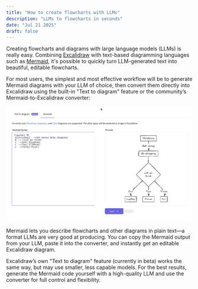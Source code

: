 ```yaml
---
title: "How to create flowcharts with LLMs"
description: "LLMs to flowcharts in seconds"
date: "Jul 21 2025"
draft: false
---
```


Creating flowcharts and diagrams with large language models (LLMs) is really easy. Combining [Excalidraw](https://excalidraw.com/) with text-based diagramming languages such as [Mermaid](https://mermaid.js.org/intro/), it's possible to quickly turn LLM-generated text into beautiful, editable flowcharts.

For most users, the simplest and most effective workflow will be to generate Mermaid diagrams with your LLM of choice, then convert them directly into Excalidraw using the built-in "Text to diagram" feature or the community’s Mermaid-to-Excalidraw converter:

![Mermaid to Excalidraw conversion](./images/mermaid-to-excalidraw.png)

Mermaid lets you describe flowcharts and other diagrams in plain text—a format LLMs are very good at producing. You can copy the Mermaid output from your LLM, paste it into the converter, and instantly get an editable Excalidraw diagram.

Excalidraw’s own "Text to diagram" feature (currently in beta) works the same way, but may use smaller, less capable models. For the best results, generate the Mermaid code yourself with a high-quality LLM and use the converter for full control and flexibility.
